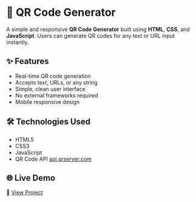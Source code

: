# 🔳 QR Code Generator

A simple and responsive **QR Code Generator** built using **HTML**, **CSS**, and **JavaScript**. Users can generate QR codes for any text or URL input instantly.

## ✨ Features

- Real-time QR code generation
- Accepts text, URLs, or any string
- Simple, clean user interface
- No external frameworks required
- Mobile responsive design

## 🛠️ Technologies Used

- HTML5
- CSS3
- JavaScript
- QR Code API  [api.qrserver.com](https://goqr.me/api/)


## 🌐 Live Demo

🔗 [View Project]([https://your-live-demo-link.com](https://sanithum.github.io/QR-Code-Generator/))
